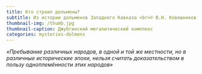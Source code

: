 ```yaml
---
title: Кто строил дольмены?
subtitle: Из истории дольменов Западного Кавказа <br>© В.Н. Ковешников
thumbnail-img: /thumb.jpg
thumbnail-caption: Джубгинский мегалитический комплекс
categories: mysteries-dolmens
---
```

_«Пребывание различных народов, в одной и той же местности, но в различные исторические эпохи, нельзя считать доказательством в пользу одноплемённости этих народов»_
